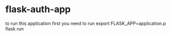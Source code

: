 # flask-auth-app

to run this application first you need to run
export FLASK_APP=application.p
flask run


